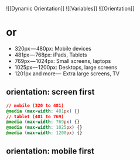 ![[Dynamic Orientation]] 
![[Variables]] 
![[Orientation]] 



# or
-   320px — 480px: Mobile devices
-   481px — 768px: iPads, Tablets
-   769px — 1024px: Small screens, laptops
-   1025px — 1200px: Desktops, large screens
-   1201px and more —  Extra large screens, TV


## orientation: screen first
```css
// mobile (320 to 481)
@media (max-width: 481px) {}
// tablet (481 to 769)
@media (max-width: 769px) {}
@media (max-width: 1025px) {}
@media (max-width: 1200px) {}
```

## orientation: mobile first

